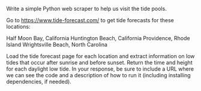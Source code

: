 Write a simple Python web scraper to help us visit the tide pools.

Go to https://www.tide-forecast.com/ to get tide forecasts for these locations:

Half Moon Bay, California
Huntington Beach, California
Providence, Rhode Island
Wrightsville Beach, North Carolina

Load the tide forecast page for each location and extract information on low tides that occur after sunrise and before sunset. Return the time and height for each daylight low tide.
In your response, be sure to include a URL where we can see the code and a description of how to run it (including installing dependencies, if needed).
